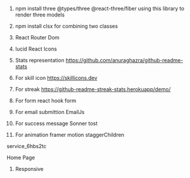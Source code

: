 1. npm install three @types/three @react-three/fiber
using this library to render three models

2. npm install clsx
for combining two classes

3. React Router Dom

4. lucid React Icons

5. Stats representation
https://github.com/anuraghazra/github-readme-stats

6. For skill icon
https://skillicons.dev

7. For streak
https://github-readme-streak-stats.herokuapp/demo/

8. For form 
react hook form

9. For email submittion
EmailJs

10. For success message 
Sonner tost

11. For animation
framer motion staggerChildren

service_6hbs2tc



<!-- Problems -->
Home Page
1. Responsive